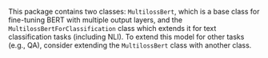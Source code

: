 This package contains two classes: `MultilossBert`, which is a base class for fine-tuning BERT with multiple output layers, and the `MultilossBertForClassification` class which extends it for text classification tasks (including NLI). To extend this model for other tasks (e.g., QA), consider extending the `MultilossBert` class with another class.
